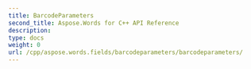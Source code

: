 ```yaml
---
title: BarcodeParameters
second_title: Aspose.Words for C++ API Reference
description: 
type: docs
weight: 0
url: /cpp/aspose.words.fields/barcodeparameters/barcodeparameters/
---
```





